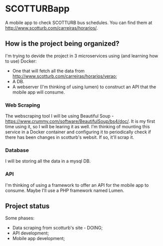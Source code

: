 # SCOTTURBapp
A mobile app to check SCOTTURB bus schedules. 
You can find them at http://www.scotturb.com/carreiras/horarios/.

## How is the project being organized?
I'm trying to devide the project in 3 microservices using (and learning how to use) Docker:
 - One that will fetch all the data from http://www.scotturb.com/carreiras/horarios/verao;
 - A DB.
 - A webserver (I'm thinking of using lumen) to construct an API that the mobile app will consume.

### Web Scraping
The webscraping tool I will be using Beautiful Soup - https://www.crummy.com/software/BeautifulSoup/bs4/doc/. It is my first time using it, so I will be learing it as well.
I'm thinking of mounting this service in a Docker container and configuring it to periodically check if there has been changes in scotturb's websit. If so, it'll scrap it.

### Database
I will be storing all the data in a mysql DB.

### API
I'm thinking of using a framework to offer an API for the mobile app to consume. Maybe I'll use a PHP framework named Lumen.

## Project status
Some phases:
 - Data scraping from scotturb's site - DOING;
 - API development;
 - Mobile app development;
 

